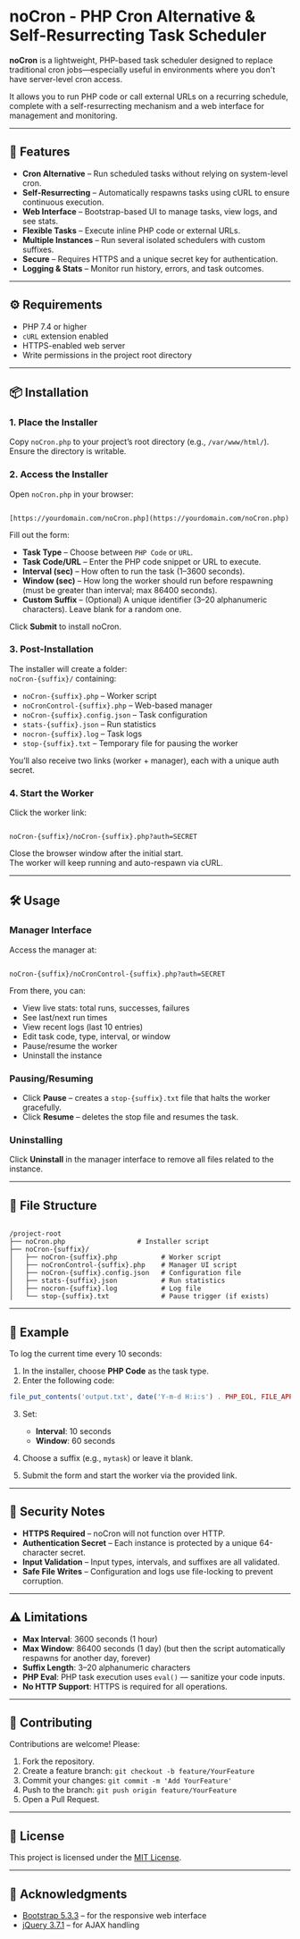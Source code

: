 
# noCron - PHP Cron Alternative & Self-Resurrecting Task Scheduler

**noCron** is a lightweight, PHP-based task scheduler designed to replace traditional cron jobs—especially useful in environments where you don't have server-level cron access.

It allows you to run PHP code or call external URLs on a recurring schedule, complete with a self-resurrecting mechanism and a web interface for management and monitoring.

---

## 🚀 Features

- **Cron Alternative** – Run scheduled tasks without relying on system-level cron.
- **Self-Resurrecting** – Automatically respawns tasks using cURL to ensure continuous execution.
- **Web Interface** – Bootstrap-based UI to manage tasks, view logs, and see stats.
- **Flexible Tasks** – Execute inline PHP code or external URLs.
- **Multiple Instances** – Run several isolated schedulers with custom suffixes.
- **Secure** – Requires HTTPS and a unique secret key for authentication.
- **Logging & Stats** – Monitor run history, errors, and task outcomes.

---

## ⚙️ Requirements

- PHP 7.4 or higher
- `cURL` extension enabled
- HTTPS-enabled web server
- Write permissions in the project root directory

---

## 📦 Installation

### 1. Place the Installer

Copy `noCron.php` to your project’s root directory (e.g., `/var/www/html/`).  
Ensure the directory is writable.

### 2. Access the Installer

Open `noCron.php` in your browser:

```

[https://yourdomain.com/noCron.php](https://yourdomain.com/noCron.php)

```

Fill out the form:

- **Task Type** – Choose between `PHP Code` or `URL`.
- **Task Code/URL** – Enter the PHP code snippet or URL to execute.
- **Interval (sec)** – How often to run the task (1–3600 seconds).
- **Window (sec)** – How long the worker should run before respawning (must be greater than interval; max 86400 seconds).
- **Custom Suffix** – (Optional) A unique identifier (3–20 alphanumeric characters). Leave blank for a random one.

Click **Submit** to install noCron.

### 3. Post-Installation

The installer will create a folder:  
`noCron-{suffix}/` containing:

- `noCron-{suffix}.php` – Worker script
- `noCronControl-{suffix}.php` – Web-based manager
- `noCron-{suffix}.config.json` – Task configuration
- `stats-{suffix}.json` – Run statistics
- `nocron-{suffix}.log` – Task logs
- `stop-{suffix}.txt` – Temporary file for pausing the worker

You’ll also receive two links (worker + manager), each with a unique auth secret.

### 4. Start the Worker

Click the worker link:

```

noCron-{suffix}/noCron-{suffix}.php?auth=SECRET

```

Close the browser window after the initial start.  
The worker will keep running and auto-respawn via cURL.

---

## 🛠️ Usage

### Manager Interface

Access the manager at:

```

noCron-{suffix}/noCronControl-{suffix}.php?auth=SECRET

```

From there, you can:

- View live stats: total runs, successes, failures
- See last/next run times
- View recent logs (last 10 entries)
- Edit task code, type, interval, or window
- Pause/resume the worker
- Uninstall the instance

### Pausing/Resuming

- Click **Pause** – creates a `stop-{suffix}.txt` file that halts the worker gracefully.
- Click **Resume** – deletes the stop file and resumes the task.

### Uninstalling

Click **Uninstall** in the manager interface to remove all files related to the instance.

---

## 📁 File Structure

```

/project-root
├── noCron.php                  # Installer script
├── noCron-{suffix}/
│   ├── noCron-{suffix}.php           # Worker script
│   ├── noCronControl-{suffix}.php    # Manager UI script
│   ├── noCron-{suffix}.config.json   # Configuration file
│   ├── stats-{suffix}.json           # Run statistics
│   ├── nocron-{suffix}.log           # Log file
│   └── stop-{suffix}.txt             # Pause trigger (if exists)

````

---

## 🧪 Example

To log the current time every 10 seconds:

1. In the installer, choose **PHP Code** as the task type.
2. Enter the following code:

```php
file_put_contents('output.txt', date('Y-m-d H:i:s') . PHP_EOL, FILE_APPEND);
````

3. Set:

   * **Interval**: 10 seconds
   * **Window**: 60 seconds
4. Choose a suffix (e.g., `mytask`) or leave it blank.
5. Submit the form and start the worker via the provided link.

---

## 🔐 Security Notes

* **HTTPS Required** – noCron will not function over HTTP.
* **Authentication Secret** – Each instance is protected by a unique 64-character secret.
* **Input Validation** – Input types, intervals, and suffixes are all validated.
* **Safe File Writes** – Configuration and logs use file-locking to prevent corruption.

---

## ⚠️ Limitations

* **Max Interval**: 3600 seconds (1 hour)
* **Max Window**: 86400 seconds (1 day) (but then the script automatically respawns for another day, forever)
* **Suffix Length**: 3–20 alphanumeric characters
* **PHP Eval**: PHP task execution uses `eval()` — sanitize your code inputs.
* **No HTTP Support**: HTTPS is required for all operations.

---

## 🤝 Contributing

Contributions are welcome! Please:

1. Fork the repository.
2. Create a feature branch:
   `git checkout -b feature/YourFeature`
3. Commit your changes:
   `git commit -m 'Add YourFeature'`
4. Push to the branch:
   `git push origin feature/YourFeature`
5. Open a Pull Request.

---

## 📄 License

This project is licensed under the [MIT License](LICENSE).

---

## 🙏 Acknowledgments

* [Bootstrap 5.3.3](https://getbootstrap.com/) – for the responsive web interface
* [jQuery 3.7.1](https://jquery.com/) – for AJAX handling
